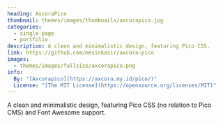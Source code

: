 ```yaml
---
heading: AxcoraPico
thumbnail: themes/images/thumbnails/axcorapico.jpg
categories:
  - single-page
  - portfolio
description: A clean and minimalistic design, featuring Pico CSS.
link: https://github.com/mesinkasir/axcora-pico
images:
  - themes/images/fullsize/axcorapico.png
info:
  By: "[Axcorapico](https://axcora.my.id/pico/)"
  License: "[The MIT License](https://opensource.org/licenses/MIT)"
---
```


A clean and minimalistic design, featuring Pico CSS (no relation to Pico CMS) and Font Awesome support.
